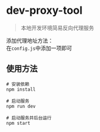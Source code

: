 # dev-proxy-tool

> 本地开发环境简易反向代理服务

添加代理地址方法：  
在`config.js`中添加一项即可

## 使用方法

``` 
# 安装依赖
npm install

# 启动服务
npm run dev

# 启动服务并后台运行
npm start

```
